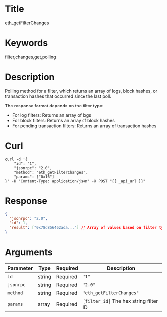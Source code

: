 # Title

eth_getFilterChanges

# Keywords

filter,changes,get,polling

# Description

Polling method for a filter, which returns an array of logs, block hashes, or transaction hashes that occurred since the last poll.

The response format depends on the filter type:
- For log filters: Returns an array of logs
- For block filters: Returns an array of block hashes
- For pending transaction filters: Returns an array of transaction hashes

# Curl

```shell
curl -d '{
    "id": "1",
    "jsonrpc": "2.0",
    "method": "eth_getFilterChanges",
    "params": ["0x16"]
}' -H "Content-Type: application/json" -X POST "{{ _api_url }}"
```

# Response

```json
{
  "jsonrpc": "2.0",
  "id": 1,
  "result": ["0x78d856462ada..."] // Array of values based on filter type
}
```

# Arguments

| Parameter | Type   | Required | Description                                |
|-----------|--------|----------|--------------------------------------------|
| `id`      | string | Required | `"1"`                                      |
| `jsonrpc` | string | Required | `"2.0"`                                    |
| `method`  | string | Required | `"eth_getFilterChanges"`                   |
| `params`  | array  | Required | `[filter_id]` The hex string filter ID     |
